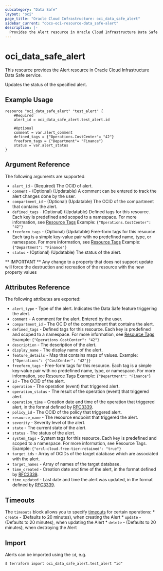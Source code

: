 ```yaml
---
subcategory: "Data Safe"
layout: "oci"
page_title: "Oracle Cloud Infrastructure: oci_data_safe_alert"
sidebar_current: "docs-oci-resource-data_safe-alert"
description: |-
  Provides the Alert resource in Oracle Cloud Infrastructure Data Safe service
---
```


# oci_data_safe_alert
This resource provides the Alert resource in Oracle Cloud Infrastructure Data Safe service.

Updates the status of the specified alert.

## Example Usage

```hcl
resource "oci_data_safe_alert" "test_alert" {
	#Required
	alert_id = oci_data_safe_alert.test_alert.id

	#Optional
	comment = var.alert_comment
	defined_tags = {"Operations.CostCenter"= "42"}
	freeform_tags = {"Department"= "Finance"}
	status = var.alert_status
}
```

## Argument Reference

The following arguments are supported:

* `alert_id` - (Required) The OCID of alert.
* `comment` - (Optional) (Updatable) A comment can be entered to track the alert changes done by the user.
* `compartment_id` - (Optional) (Updatable) The OCID of the compartment that contains the alert.
* `defined_tags` - (Optional) (Updatable) Defined tags for this resource. Each key is predefined and scoped to a namespace. For more information, see [Resource Tags](https://docs.cloud.oracle.com/iaas/Content/General/Concepts/resourcetags.htm)  Example: `{"Operations.CostCenter": "42"}` 
* `freeform_tags` - (Optional) (Updatable) Free-form tags for this resource. Each tag is a simple key-value pair with no predefined name, type, or namespace. For more information, see [Resource Tags](https://docs.cloud.oracle.com/iaas/Content/General/Concepts/resourcetags.htm)  Example: `{"Department": "Finance"}` 
* `status` - (Optional) (Updatable) The status of the alert.


** IMPORTANT **
Any change to a property that does not support update will force the destruction and recreation of the resource with the new property values

## Attributes Reference

The following attributes are exported:

* `alert_type` - Type of the alert. Indicates the Data Safe feature triggering the alert.
* `comment` - A comment for the alert. Entered by the user.
* `compartment_id` - The OCID of the compartment that contains the alert.
* `defined_tags` - Defined tags for this resource. Each key is predefined and scoped to a namespace. For more information, see [Resource Tags](https://docs.cloud.oracle.com/iaas/Content/General/Concepts/resourcetags.htm)  Example: `{"Operations.CostCenter": "42"}` 
* `description` - The description of the alert.
* `display_name` - The display name of the alert.
* `feature_details` - Map that contains maps of values. Example: `{"Operations": {"CostCenter": "42"}}` 
* `freeform_tags` - Free-form tags for this resource. Each tag is a simple key-value pair with no predefined name, type, or namespace. For more information, see [Resource Tags](https://docs.cloud.oracle.com/iaas/Content/General/Concepts/resourcetags.htm)  Example: `{"Department": "Finance"}` 
* `id` - The OCID of the alert.
* `operation` - The operation (event) that triggered alert.
* `operation_status` - The result of the operation (event) that triggered alert.
* `operation_time` - Creation date and time of the operation that triggered alert, in the format defined by [RFC3339](https://tools.ietf.org/html/rfc3339).
* `policy_id` - The OCID of the policy that triggered alert.
* `resource_name` - The resource endpoint that triggered the alert.
* `severity` - Severity level of the alert.
* `state` - The current state of the alert.
* `status` - The status of the alert.
* `system_tags` - System tags for this resource. Each key is predefined and scoped to a namespace. For more information, see Resource Tags. Example: `{"orcl-cloud.free-tier-retained": "true"}` 
* `target_ids` - Array of OCIDs of the target database which are associated with the alert.
* `target_names` - Array of names of the target database.
* `time_created` - Creation date and time of the alert, in the format defined by [RFC3339](https://tools.ietf.org/html/rfc3339).
* `time_updated` - Last date and time the alert was updated, in the format defined by [RFC3339](https://tools.ietf.org/html/rfc3339).

## Timeouts

The `timeouts` block allows you to specify [timeouts](https://registry.terraform.io/providers/oracle/oci/latest/docs/guides/changing_timeouts) for certain operations:
	* `create` - (Defaults to 20 minutes), when creating the Alert
	* `update` - (Defaults to 20 minutes), when updating the Alert
	* `delete` - (Defaults to 20 minutes), when destroying the Alert


## Import

Alerts can be imported using the `id`, e.g.

```
$ terraform import oci_data_safe_alert.test_alert "id"
```

